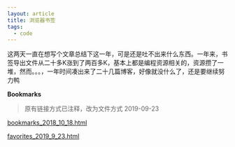 ```yaml
---
layout: article
title: 浏览器书签
tags:
  - code
---
```


<!--more-->

这两天一直在想写个文章总结下这一年，可是还是吐不出来什么东西。一年来，书签导出文件从二十多K涨到了两百多K，基本上都是编程资源相关的，资源攒了一堆，然而。。。，一年时间凑出来了二十几篇博客，好像就没什么了，还是要继续努力鸭

**Bookmarks**

<!--## 翻译-->

<!--[Google 翻译](https://translate.google.cn/?source=gtx#zh-CN/en/)-->

<!--[百度](https://www.baidu.com/)-->

<!--[Google](https://www.google.com.hk/)-->

<!--[百度翻译](http://fanyi.baidu.com/translate?aldtype=16047&query=%0D%0A&keyfrom=baidu&smartresult=dict&lang=auto2en#auto/en/)-->

<!--## 前端-->

<!--[视觉中国设计师社区](http://www.shijue.me/)-->

<!--[Bootstrap](http://v3.bootcss.com/getting-started/#download)-->

<!--[Awwwards](http://www.awwwards.com/)-->

<!--[CSS · Bootstrap](http://bootstrap.evget.com/css.html#type)-->

<!--[Color \- Style \- Material design guidelines](https://material.io/guidelines/style/color.html#color-color-tool)-->

<!--[layui \- 经典模块化前端UI框架](http://www.layui.com/)-->

<!--[ECharts](http://echarts.baidu.com/)-->

<!--[Buildings Icons \- 18,362 free vector icons](https://www.flaticon.com/categories/buildings)-->

<!--[UI UE工程师\-CSDN学院](https://edu.csdn.net/topic/ui110?utm_source=blog10)-->

<!--[Iconfont\-阿里巴巴矢量图标库](http://www.iconfont.cn/)-->

<!--[动效练习\|UI\|动效设计\|失灵 \- 原创作品 \- 站酷 (ZCOOL)](http://www.zcool.com.cn/work/ZMjMxNTA3OTY=.html)-->

<!--[Accordion \- UIkit](https://getuikit.com/docs/accordion)-->

<!--## 学习-->

<!--### 优达学城-->

<!--[人工智能入门 \| Udacity](https://cn.udacity.com/course/intro-to-artificial-intelligence&#45;&#45;cs271)-->

<!--[机器学习 \| Udacity](https://cn.udacity.com/course/machine-learning&#45;&#45;ud262)-->

<!--[深度学习（中/英） \| Udacity](https://cn.udacity.com/course/deep-learning&#45;&#45;ud730)-->

<!--[机器学习入门（中/英） \| Udacity](https://cn.udacity.com/course/intro-to-machine-learning&#45;&#45;ud120)-->

<!--[强化学习 \| Udacity](https://cn.udacity.com/course/reinforcement-learning&#45;&#45;ud600)-->

<!--[计算机视觉概论 \| Udacity](https://cn.udacity.com/course/introduction-to-computer-vision&#45;&#45;ud810)-->

<!--[描述统计学入门（中/英） \| Udacity](https://cn.udacity.com/course/intro-to-descriptive-statistics&#45;&#45;ud827)-->

<!--[机器学习：非监督学习 \| Udacity](https://cn.udacity.com/course/machine-learning-unsupervised-learning&#45;&#45;ud741)-->

<!--[关于交易策略的机器学习 \| Udacity](https://cn.udacity.com/course/machine-learning-for-trading&#45;&#45;ud501)-->

<!--[数据科学入门 \| Udacity](https://cn.udacity.com/course/intro-to-data-science&#45;&#45;ud359)-->

<!--[Udacity官方频道的自频道-优酷视频](http://i.youku.com/i/UNTg1MjUzNDUy/playlists?spm=a2hzp.8253876.0.0&order=1&page=1)-->

<!-- -&#45;&#45;-->

<!--[LeetCode 探索](https://leetcode-cn.com/explore/)-->

<!--[W3C](http://www.w3school.com.cn/tags/index.asp)-->

<!--[51CTO](http://www.51cto.com/)-->

<!--[3.2.6 引入bootstrap \- \[ ThinkPHP5.0入门实例教程 \]](http://www.kancloud.cn/yunzhiclub/thinkphp5guide/165281)-->

<!--[5.column方法 \- \[ ThinkPHP5官方手册实例详解\[数据库\] \]](http://www.kancloud.cn/ldkt/tp5_db/229042)-->

<!--[Python as a calculator \| Python](https://campus.datacamp.com/courses/intro-to-python-for-data-science/chapter-1-python-basics?ex=5)-->

<!--[首页 \- 廖雪峰的官方网站](https://www.liaoxuefeng.com/)-->

<!--[Java](http://www.imooc.com/course/programdetail/pid/31)-->

<!--[学习](http://www.imooc.com/course/programdetail/pid/3)-->

<!--[Struts2教程™](http://www.yiibai.com/struts_2/)-->

<!--[菜鸟教程](http://www.runoob.com/)-->

<!--[ITeye做最棒的软件开发交流社区](http://www.iteye.com/)-->

<!--[CSDN首页\-不止于代码](http://www.csdn.net/)-->

<!--[机器学习\_中国大学MOOC(慕课)](http://www.icourse163.org/search.htm?search=%E6%9C%BA%E5%99%A8%E5%AD%A6%E4%B9%A0#/)-->

<!--[学习规划](http://www.imooc.com/course/programdetail/pid/34)-->

<!--[Blackboard Learn](http://course.pku.edu.cn/webapps/portal/frameset.jsp)-->

<!--[Microsoft Virtual Academy](https://mva.microsoft.com/)-->

<!--[Developer Center \- Xamarin](https://developer.xamarin.com/)-->

<!--[Mono项目\-资讯列表\-Mono开发者联盟](http://www.51mono.com/)-->

<!--[掘金 \- juejin.im \- 一个帮助开发者成长的社区](https://juejin.im/)-->

<!--[Brilliant \| Math and science done right](https://brilliant.org/?utm_medium=sponsor&utm_source=youtube&utm_campaign=domainofscience_0918)-->

<!--[安装 · Django Girls Tutorial](https://tutorial.djangogirls.org/zh/installation/)-->

<!--[SQL Server中判断字符串出现的位置及字符串截取 \- cnmarkao \- 博客园](https://www.cnblogs.com/cnmarkao/p/4118470.html)-->

<!--[sklearn.apachecn.org/#/](http://sklearn.apachecn.org/#/)-->

<!--[如何使用本书 \- 动手学深度学习 文档](http://zh.gluon.ai/chapter_introduction/how-to-use.html)-->

<!--## 教程-->

<!--[oeasy，会玩才会学。](http://oeasy.org/)-->

<!--[鱼·后花园 \- 鱼の后花园](http://www.fishlee.net/)-->

<!--[PS教程：制作漂亮的带孔奶酪字\-兴趣部落](https://buluo.qq.com/p/detail.html?bid=278188&pid=4877322-1510799358&from=grp_sub_obj)-->

<!--[CSS清除浮动_清除float浮动 \- DIVCSS5](http://www.divcss5.com/jiqiao/j406.shtml)-->

<!--[搭建一个免费的，无限流量的Blog\-github Pages和Jekyll入门 \- 阮一峰的网络日志](http://www.ruanyifeng.com/blog/2012/08/blogging_with_jekyll.html)-->

<!--[【 js 工具 】如何在Github Pages搭建自己写的页面？ \- 李佳怡 \- 博客园](https://www.cnblogs.com/lijiayi/p/githubpages.html)-->

<!--[GithubPages教程 在GithubPages上搭建个人主页 \- 严振杰 \- CSDN博客](http://blog.csdn.net/yanzhenjie1003/article/details/51703370)-->

<!--[git 使用简易指南](http://www.bootcss.com/p/git-guide/)-->

<!--[通过Github Pages和Jekyll搭建个人博客 \- 简书](https://www.jianshu.com/p/3f355c7872d5)-->

<!--[Github Pages 建立个人博客总结 \- 简书](https://www.jianshu.com/p/7c4e285bc05d)-->

<!--[献给写作者的 Markdown 新手指南 \- 简书](https://www.jianshu.com/p/q81RER)-->

<!--[Google 中国开发者  \|  Google Developers](https://developers.google.cn/china/)-->

<!--[git中本地与远程库的关联与取消 \- CSDN博客](http://blog.csdn.net/wsycsdn19930512/article/details/50574217)-->

<!--[SUSE10 SP4源码升级python到2.6.6 \- CSDN博客](https://blog.csdn.net/hnhuangyiyang/article/details/50388823)-->

<!--[Git提交与更新 \- CSDN博客](https://blog.csdn.net/u012839131/article/details/52836844)-->

<!--[泰课在线 \- 国内专业的Unity在线学习平台\|Unity3d培训\|Unity教程\|Unity教程 Unreal 虚幻 AR\|移动开发\|美术CG\|UI平面设计\|前端开发 \- Powered By EduSoho](http://www.taikr.com/)-->

<!--[【求助】ipv6有Internet连接，但是打不开ipv6网站\_ipv6吧\_百度贴吧](http://tieba.baidu.com/p/4305108003?fr=ala0&pstaala=1&tpl=5&fid=434034&isgod=0)-->

<!--[教程：Win10移动User文件夹到其他位置（多图） \- CSDN博客](http://blog.csdn.net/CrowNAir/article/details/78533051)-->

<!--[如何使用PowerShell下载必应每日图片\-Exchange脚本与应用\-51CTO博客](http://blog.51cto.com/msroger/2056964)-->

<!--[【玩机组出品】授人鱼不如授之渔，各种工具探秘，第一讲 \- 玩机专区 \- 一加手机社区官方论坛](http://www.oneplusbbs.com/forum.php?mod=viewthread&tid=454466)-->

<!--[方糖气球🎈](http://ftqq.com/)-->

<!--[geekcompany/ResumeSample: Resume template for Chinese programmers . 程序员简历模板系列。包括PHP程序员简历模板、iOS程序员简历模板、Android程序员简历模板、Web前端程序员简历模板、Java程序员简历模板、C/C++程序员简历模板、NodeJS程序员简历模板、架构师简历模板以及通用程序员简历模板](https://github.com/geekcompany/ResumeSample)-->

<!--[利用python调用谷歌翻译API\_慕课手记](https://www.imooc.com/article/35255)-->

<!--[据说是最好的正则表达式的教程笔记\-前端里](http://www.yyyweb.com/5141.html)-->

<!--[Samples \- TeXt Theme](https://tianqi.name/jekyll-TeXt-theme/samples.html)-->

<!--[利用Cloudflare网关搭建访问IPFS网站，全新的神奇体验！\_IPFS网关](http://www.sohu.com/a/256922079_100217344)-->

<!--## 资源-->

<!--### 杂项-->

<!--[Greasy Fork \- 安全、有用的用户脚本大全](https://greasyfork.org/zh-CN)-->

<!--[jQuery插件库](http://www.jq22.com/)-->

<!--[使用APKPure APK下载器在线极速下载原版应用 \- APKPure官网](https://apkpure.com/cn/)-->

<!--[PPT模板](http://www.1ppt.com/)-->

<!--[小糊涂博客](http://www.xiaohutuwb.com/)-->

<!--[下1个好软件](https://www.xia1ge.com/)-->

<!--[创意工坊饥荒mod下载](http://t.vvwall.com/DST/)-->

<!--[Ttianta的网盘](http://ttianta.ctfile.com/u/5269660)-->

<!--[VIP会员付费音乐解析下载网](http://music.zhuolin.wang/)-->

<!--[Kingdoms of 2048 \| GAMEE](https://www.gameeapp.com/game-bot/kingdomsof2048-1a915eae5f2e3e614dd9b9e2400b5df7882acf50#tgShareScoreUrl=tg%3A%2F%2Fshare_game_score%3Fhash%3D7RQFQ_-HtWu9A_6wUcoRGEkPEbivRZjcqeWHLuju_wo)-->

<!--### 注册码-->

<!--[Vysor Pro巧妙破解 \- 简书](https://www.jianshu.com/p/66608ffebc31)-->

<!--[IntelliJ IDEA 注册码](http://idea.lanyus.com/)-->

<!--[Sublime Text 3 3143 注册码（附注册码失效解决方法） \– Fatesinger](https://fatesinger.com/100121)-->

<!-- -&#45;&#45;-->

<!--[比特影库](http://www.118bt.com/)-->

<!--[BT Kitty](http://btkitty.bid/)-->

<!--[80s](http://www.80s.tw/)-->

<!--[BT吧](http://www.btba.cc/)-->

<!--[站长素材](http://font.chinaz.com/)-->

<!--[磁力搜索](http://www.lwkk.com/)-->

<!--[如有乐享 \- 分享是一种美德，是一种态度。](http://51.ruyo.net/)-->

<!--[龙轩导航](https://ilxdh.com/)-->

<!--[迅雷BT电驴QQ旋风 意遇天空](http://www.eyusky.net/)-->

<!--[迅雷电影下载](http://www.xl720.com/)-->

<!--[BT磁力](http://www.btsir.net/)-->

<!--[BTkiss](http://www.btkiss.com/)-->

<!--[Entertainment Android \- UAPKMOD](https://uapkmod.com/category/games-2/entertainment-games/)-->

<!--[小视频下载](http://www.downfi.com/video/)-->

<!--[吾爱破解 \- LCG \- LSG\|安卓破解\|病毒分析\|破解软件\|www.52pojie.cn](https://www.52pojie.cn/)-->

<!--[电影天堂](https://www.dy2018.com/)-->

<!--[USTC Open Source Software Mirror](http://mirrors.ustc.edu.cn/)-->

<!--[片源网](http://pianyuan.net/)-->

<!--[BTSOSO磁力链接搜索引擎](http://www.btyunsou.co/)-->

<!--[pixivision\- 事物其实可以更有趣](http://www.pixivision.net/zh/)-->

<!--[哔哩哔哩](http://www.bilibili.com/)-->

<!--[JK｜LOFTER（乐乎） \- 让兴趣，更有趣](http://www.lofter.com/tag/JK/total?act=qbptbq_20151109_03)-->

<!--[MSDN, 我告诉你](https://msdn.itellyou.cn/)-->

<!--[帅啊 \- 帅哥图片_帅哥生活照_帅哥贴图](http://www.shuaia.net/index.html)-->

<!--[Freenom](https://my.freenom.com/clientarea.php?action=domaindetails&id=1053443915#tab1)-->

<!--[爱看高清 – 分享高清影视资源](https://aikhd.com/)-->

<!--[mope.io](http://mope.io/)-->

<!--[itgoyo/TelegramGroup: Telegram群合集，有需要请自行查找，如果有更多好玩的telegram群，欢迎在 issue 提出或者pull requests](https://github.com/itgoyo/TelegramGroup)-->

<!--## 其他-->

<!--[leangoo账户设置](https://www.leangoo.com/kanban/profile/go)-->

<!--[阿里开放平台](http://my.open.taobao.com/isv/personIdentityAll.htm?spm=a219a.7395903.2.4.mH5ixm&cid=1)-->

<!--[Dynu](https://www.dynu.com/zh-CN/ControlPanel)-->

<!--[老D博客](https://laod.cn/hosts/2017-google-hosts.html)-->

<!--[EthFans \| 以太坊爱好者](http://ethfans.org/)-->

<!--[Cloudflare \- Web Performance & Security](https://www.cloudflare.com/)-->

<!--[ipv6-hosts](https://raw.githubusercontent.com/lennylxx/ipv6-hosts/master/hosts)-->

<!--[优美图](http://www.topit.me/)-->

<!--[慕课](http://i.mooc.chaoxing.com/space/index)-->

<!--[浅草yuki的个人空间 \- 哔哩哔哩 ( ゜- ゜)つロ 乾杯~ Bilibili](https://space.bilibili.com/40760661#/)-->

<!--[大数据 \| 大数据是什么？ \| Oracle 中国](https://www.oracle.com/cn/big-data/index.html)-->

<!--[Domain mss866.top — Yandex.Mail for a domain](https://domain.yandex.com/domain/mss866.top/)-->

<!--[Pure DNS](https://puredns.cn/)-->

<!--[TeXt Theme](https://tianqi.name/jekyll-TeXt-theme/docs/zh/configuration)-->

<!--[他说：金钱会向穷人开放，而权力则永远不会！](http://www.360doc.com/content/17/0519/11/9428521_655242475.shtml)-->

<!--[市场营销智库的个人展示页](http://mp.sohu.com/profile?xpt=c29odXptdHMxbnpwa2FAc29odS5jb20=&_f=index_pagemp_1)-->

<!--[iSlide——让PPT设计简单起来！](https://www.islide.cc/)-->

<!--[使用 pjax 技术为博客提速 \| 编程和酒](https://blog.biezhi.me/2018/10/use-pjax-to-make-blog-speed-faster.html)-->

<!--[标签 \| 编程和酒](https://blog.biezhi.me/tags.html)-->

<!--[函数式编程初探 \- 阮一峰的网络日志](http://www.ruanyifeng.com/blog/2012/04/functional_programming.html)-->

<!--[使用wx.request()的注意点 \- 万紫辉的博客 \- CSDN博客](https://blog.csdn.net/wzhidev/article/details/75267765)-->

<!--[Guangzhou Air Pollution: Real-time PM2.5 Air Quality Index (AQI)](http://aqicn.org/city/guangzhou/)-->

<!--[向日葵-8號即時網頁 \- NICT](http://himawari8.nict.go.jp/)-->

<!--[中央气象台网站启用新域名www.nmc.cn](http://www.nmc.cn/)-->

<!--[NONOPADA三网营业厅 \- &#45;&#45;&#45;&#45;&#45;&#45;NUOPADA](http://lgnchem.com/?buyok=2)-->

<!--[摘要 · 每位程式設計師都該知道的記憶體知識](https://jason2506.gitbooks.io/cpumemory/content/abstract.html)-->

<!--[阮一峰的个人网站 \- Ruan YiFeng's Personal Website](http://www.ruanyifeng.com/home.html)-->

<!--[龙芯官方网站-\[龙芯官方网站\]](http://www.loongson.cn/index.html)-->

<!--[小程序开发之页面布局 \- 风口，差异化，单点突破，做到头部。 \- CSDN博客](https://blog.csdn.net/anda0109/article/details/72867449)-->

<!--[【Short Brain】——Mini-story（二） \- 邢美玲 廊坊师范学院信息技术提高班十四期 \- CSDN博客](https://blog.csdn.net/xml1996/article/details/81330619)-->

<!--[XDA-Developers Android Forums](https://www.xda-developers.com/)-->

<!--[LineageOS Downloads](https://download.lineageos.org/)-->

<!--## Android-->

<!--### 组件-->

<!--[Android WIFI Debug AndroidStudio／Eclipse 无需 Root 无线调试 \- CSDN博客](https://blog.csdn.net/ElonLink/article/details/52058884)-->

<!--[Android Studio下SQLite数据库的配置与使用（完） \- iCyhuSky \- 博客园](https://www.cnblogs.com/icyhusky/p/5959535.html)-->

<!--[android studio SQLite Database小例 \- 简书](http://www.jianshu.com/p/ee08f75b407c)-->

<!--[安卓入门学习（十）常用控件\-简单ListView \- 简书](http://www.jianshu.com/p/6bdf257ad2dd)-->

<!--[zqx1993/ZqxChart: 安卓统计图控件](https://gitee.com/zqxjava/ZqxChart?skip_mobile=true)-->

<!--[SQLiteOpenHelper/SQLiteDatabase/Cursor源码解析 \- CSDN博客](https://blog.csdn.net/y_zhiwen/article/details/51583188)-->

<!--[安卓指纹对称加密及登录功能的实现 \- CSDN博客](https://blog.csdn.net/jiashuai94/article/details/78646548)-->

<!--[Fragment全解析系列（一）：那些年踩过的坑 \- 简书](https://www.jianshu.com/p/d9143a92ad94)-->

<!--[基础总结篇之二：Activity的四种launchMode \- CSDN博客](https://blog.csdn.net/liuhe688/article/details/6754323/)-->

<!--[Android研发规范 \- CSDN博客](https://blog.csdn.net/wwj_748/article/details/42347283)-->

<!--[Android : 隐藏软键盘 \- CSDN博客](https://blog.csdn.net/doris_d/article/details/52536480)-->

<!--[Android技巧1：启动屏+功能引导页 \- 简书](https://www.jianshu.com/p/2368218b60b6)-->

<!--[指纹登录 \- FingerprintManager \- 简书](https://www.jianshu.com/p/e8c6938d1b27)-->

<!--[RecyclerView的基本用法 \- CSDN博客](https://blog.csdn.net/zhu522959034/article/details/69265864)-->

<!--[RecyclerView使用完全指南，是时候体验新控件了（一） \- 简书](https://www.jianshu.com/p/4fc6164e4709)-->

<!--### 学习-->

<!--[Oi \- 收藏夹 \- 知乎](https://www.zhihu.com/collection/66263795)-->

<!--[安卓入门学习目录 \- 简书](http://www.jianshu.com/p/0fd47f2c2477)-->

<!--[掘金 Android 文章精选合集 \- 简书](https://www.jianshu.com/p/5ad013eb5364?utm_campaign=maleskine&utm_content=note&utm_medium=seo_notes&utm_source=recommendation)-->

<!--[东海陈光剑 \- SegmentFault 思否](https://segmentfault.com/u/donghaichenguangjian)-->

<!--[Android 开源项目集合](http://p.codekk.com/)-->

<!--[巫山老妖 \- CSDN博客](https://blog.csdn.net/wwj_748/article/list/2?)-->

<!--[GitHub 优秀的 Android 开源项目 \- CSDN博客](http://blog.csdn.net/hliq5399/article/details/46009673)-->

<!--[github上的优秀android开源项目 大全 真是太他妈的全了！！！！！！ \- CSDN博客](http://blog.csdn.net/cry_smile_hate/article/details/79256190)-->

<!--[11.0《2015最新Android基础入门教程》完结散花~ \| 菜鸟教程](http://www.runoob.com/w3cnote/android-tutorial-end.html)-->

<!--[\[教学视频\]Android入门实战教程-巫文杰-CSDN学院-在线学习教程-CSDN学院](https://edu.csdn.net/course/detail/545)-->

<!--[11.0《2015最新Android基础入门教程》完结散花~ \| 菜鸟教程](http://www.runoob.com/w3cnote/android-tutorial-end.html)-->

<!-- -&#45;&#45;-->

<!--[AndroidDevTools](http://www.androiddevtools.cn/)-->

<!--[Android Developers](https://developer.android.google.cn/index.html)-->

<!--[Android Developers](https://developer.android.com/index.html)-->

<!--[Android SDK_ADC-Android API Android SDK Android Studio](http://android-doc.com/androidstudio/)-->

<!--[AS中文社区](http://www.android-studio.org/)-->

<!--[如何开发一个App（Android） \- CSDN博客](https://blog.csdn.net/wwj_748/article/details/50088959)-->

<!--[基于Android平台的家庭财务管理软件的设计和实现_参考网](http://www.fx361.com/page/2016/1221/415425.shtml)-->

<!--[用 Kotlin 开发 Android 项目是一种什么样的感受？ \- CSDN博客](http://blog.csdn.net/neverwoods/article/details/68927155)-->

<!--[我花了 8 小时，"掌握"了一下 Flutter \| Flutter 中文站上线 \- 简书](https://www.jianshu.com/p/9aaabc60d8af)-->

<!--[如何看待 Google 的新操作系统 Fuchsia？ \- 知乎](https://www.zhihu.com/question/49535135)-->

<!--[Flutter 开发之旅 \- 知乎](https://zhuanlan.zhihu.com/c_203307788)-->

<!--[紫红色 \- 紫红色行为准则](https://fuchsia.googlesource.com/docs/+/master/CODE_OF_CONDUCT.md)-->

<!--[ionic 教程 \| 菜鸟教程](http://www.runoob.com/ionic/ionic-tutorial.html)-->

<!--## C#-->

<!--[WEB利用PDF实现打印和排版 \- CSDN博客](https://blog.csdn.net/jimil/article/details/22865091)-->

<!--[使用jquery.jqprint.js 实现的打印功能，IE9不能进行打印预览、火狐打印空白界面 \- CSDN博客](https://blog.csdn.net/yongbuyanqi88888/article/details/43529491)-->

<!--[B/S WEB端条码打印系统 斑马条码打印解决方案 \- CSDN博客](https://blog.csdn.net/maxwell315/article/details/80068467)-->

<!--[评论:jQuery打印插件jqprint](http://www.jq22.com/message347?PageNo=2)-->

<!--[.NET(C#)用正则表达式清除HTML标签（包括script和style），保留纯本文 \- CSDN博客](https://blog.csdn.net/my98800/article/details/52917996)-->

<!--[C# 字符串比较优化（StringComparison） \- CSDN博客](https://blog.csdn.net/sinat_27657511/article/details/52275327)-->

<!--[怎样在aspx.cs文件中得到引用的ascx控件上的一个textbox的值 \- CSDN博客](http://blog.csdn.net/levin9/article/details/591499)-->

<!--[ASP.NET MVC 重点教程一周年版 第二回 UrlRouting \- CSDN博客](http://blog.csdn.net/gtosky4u/article/details/7937638#related)-->

<!--[Asp.Net底层解析（一）——常规ASPX页面的实现机制 \- CSDN博客](http://blog.csdn.net/mlcactus/article/details/8564279)-->

<!--[C# Request 获取Url \- 苍 \- 博客园](https://www.cnblogs.com/cang12138/p/5916578.html)-->

<!--[ASP.NET中的HTMLControl和WebControl \- ctangqh的专栏 \- CSDN博客](https://blog.csdn.net/ctangqh/article/details/572279?utm_source=blogxgwz1)-->

<!--[Sql Server字符串函数 \- 好吧的啊 \- 博客园](https://www.cnblogs.com/haobadea/p/4462044.html)-->

<!--[SQLServer 日期函数大全 \- zhangzhenpeng \- 博客园](https://www.cnblogs.com/zhangpengnike/p/6122588.html)-->

<!--[使用 HTML5 WebSocket 构建实时 Web 应用](https://www.ibm.com/developerworks/cn/web/1112_huangxa_websocket/)-->

<!--[.NET/C#发起GET和POST请求的几种方法 \- 落叶亦是秋来 \- 博客园](https://www.cnblogs.com/Xujg/p/4113387.html)-->

<!--[View All Tracks \| Microsoft Professional Program](https://academy.microsoft.com/en-us/professional-program/tracks/)-->

<!--[repeater绑定数组、哈希表、字典 ArrayList/HashTable,Dictionary为datasource-CMenu-51CTO博客](http://blog.51cto.com/huang1231932/630620)-->

<!--## linux-->

<!--[Linux公社资源站\_Linux公社\-Linux系统门户网站](https://linux.linuxidc.com/index.php)-->

<!--[Linux公社 \- Linux系统门户网站](https://www.linuxidc.com/)-->

<!--[Linux Gaming World](http://www.linuxgamingworld.com/)-->

<!--[RPM Search](http://rpm.pbone.net/)-->

<!--[更改opensuse leap 42.1的home目录为英文&#45;&#45;A哈大本营](http://www.pangyiguang.com/blog/114.html)-->

<!--[安装 openSUSE Leap 42.1 之后要做的 8 件事\_Linux教程\_Linux公社-Linux系统门户网站](https://www.linuxidc.com/Linux/2016-05/131189.htm)-->

<!--[openSUSE 国内镜像和镜像使用帮助 \- CSDN博客](http://blog.csdn.net/zhao1949/article/details/53506586)-->

<!--[openSUSE \- Linux OS. 系统管理员、开发者和桌面用户的上上之选。](https://www.opensuse.org/)-->

<!--[Index of /repositories/M17N/openSUSE\_Leap\_42.3/x86_64/](http://download.opensuse.org/repositories/M17N/openSUSE_Leap_42.3/x86_64/)-->

<!--[Linux PureFTPd配置（完整版） \- CSDN博客](https://blog.csdn.net/u013182675/article/details/49666945)-->

<!--[openSUSE 42.3 \- openSUSE Oss all](https://opensuse.pkgs.org/42.3/opensuse-oss/)-->

<!--[vim 复制/剪切/粘贴/撤销操作 \- CSDN博客](https://blog.csdn.net/Qidi_Huang/article/details/52179279)-->

<!--[Linux安装python3 \- TREES树海 \- 博客园](https://www.cnblogs.com/Trees/p/7497482.html)-->

<!--[使用SSH命令行传输文件到远程服务器 \- Magic.C \- 博客园](https://www.cnblogs.com/magicc/p/6490566.html)-->

<!--[nohup和&后台运行，进程查看及终止 \- 弥尘 \- 博客园](https://www.cnblogs.com/baby123/p/6477429.html)-->

<!--[第 1 章 GNU/Linux 教程](https://www.debian.org/doc/manuals/debian-reference/ch01.zh-cn.html)-->

<!--[Arch Linux 安装 \- WaterCold_Yi的博客 \- CSDN博客](https://blog.csdn.net/weixin_41718085/article/details/81285652)-->

<!--[Virtualbox 安装Ubuntu16.04 开启UEFI 后启动不了 \- 学海无涯 \- CSDN博客](https://blog.csdn.net/u012288815/article/details/53161549)-->

<!--[Install Google Chrome on Arch Linux \| Linux Hint](https://linuxhint.com/install-google-chrome-on-arch-linux/)-->

<!--[AUR (en) \- Packages](https://aur.archlinux.org/packages)-->

<!--[Archlinux 正确卸载 gnome 的方式？ \- V2EX](https://www.v2ex.com/t/360731)-->

<!--## python-->

<!--### 爬虫-->

<!--[我的IP地址查询](http://www.whatismyip.com.tw/)-->

<!--[西刺免费代理IP](http://www.xicidaili.com/)-->

<!--[Python3网络爬虫(一)：利用urllib进行简单的网页抓取 \- Jack-Cui \- CSDN博客](http://blog.csdn.net/c406495762/article/details/58716886)-->

<!--[Python Extension Packages for Windows](https://www.lfd.uci.edu/~gohlke/pythonlibs/#lxml)-->

<!--[Scrapy at a glance — Scrapy 1.5.0 documentation](https://doc.scrapy.org/en/latest/intro/overview.html)-->

<!--[Scrapy 0.25 文档](http://scrapy-chs.readthedocs.io/zh_CN/latest/)-->

<!--[Scrapy 入门学习笔记(2) \-\- xpath 与 css 解析以及解析网页示例 \- 艾希射日 \- CSDN博客](http://blog.csdn.net/ahri_j/article/details/72196823)-->

<!--[Scrapy爬虫入门教程十一 Request和Response（请求和响应） \- 简书](https://www.jianshu.com/p/461d74641e80)-->

<!--[国内高匿免费HTTP代理IP\_\_第1页国内高匿](http://www.xicidaili.com/nn/)-->

<!--[ip检测](http://ip.chinaz.com/getip.aspx)-->

<!--[免费代理ip_服务器http代理_最新ip代理_免费ip提取网站_国内外代理_66免费代理ip](http://www.66ip.cn/)-->

<!--[中国国内免费代理IP-全网代理IP-高匿HTTP代理IP服务器供应商](http://www.goubanjia.com/free/gngn/index.shtml)-->

<!--[快速上手 — Requests 2.18.1 文档](http://docs.python-requests.org/zh_CN/latest/user/quickstart.html#json)-->

<!--[4\. More Control Flow Tools — Python 3.6.4 documentation](https://docs.python.org/3/tutorial/controlflow.html#defining-functions)-->

<!--[哪些 Python 库让你相见恨晚？ \- 知乎](https://www.zhihu.com/question/24590883)-->

<!--[whtsky/WeRoBot: WeRoBot 是一个微信公众号开发框架](https://github.com/whtsky/WeRoBot)-->

<!--[怎么样才算是精通 Python？ \- 知乎](https://www.zhihu.com/question/19794855/answer/129270643)-->

<!--[Natural Language Toolkit — NLTK 3.2.5 documentation](http://www.nltk.org/)-->

<!--[知识产权服务服务筛选 -知识产权服务-企业服务-思路网siilu.com](http://www.siilu.com/268/298/)-->

<!--[全国扶贫开发信息系统业务管理子系统](http://106.120.181.196/cpad/main)-->

<!--[河南省精准扶贫信息管理平台](http://222.143.21.50:8081/JZFP-web/login.jsp)-->

<!--[fiddler和wireshark工具介绍及对比 \- CSDN博客](http://blog.csdn.net/forfuture3513/article/details/53291038)-->

<!--[Python爬虫利器二之Beautiful Soup的用法 \| 静觅](https://cuiqingcai.com/1319.html)-->

<!--[https://raw.githubusercontent.com/fate0/proxylist/master/proxy.list](https://raw.githubusercontent.com/fate0/proxylist/master/proxy.list)-->

<!--[数据从业者必读：抓取了一千亿个网页后我才明白，爬虫一点都不简单](https://baijiahao.baidu.com/s?id=1606482126832777393&wfr=spider&for=pc)-->

<!--[python3.6 使用newspaper库的Article包来快速抓取网页的文章或者新闻等正文 \- lijiaqi0612的博客 \- CSDN博客](https://blog.csdn.net/lijiaqi0612/article/details/81707128)-->

<!--### 机器学习-->

<!--[人工智能及其应用（第3版） \| 高等教育出版社二维码资源服务平台 高等教育出版社在线电子书](http://2d.hep.cn/mobile/book/show/java535)-->

<!--[斯坦福大学公开课 ：机器学习课程\_全20集\_网易公开课](http://open.163.com/special/opencourse/machinelearning.html?referered=http%3A%2F%2Fopen.163.com%2Fspecial%2Fopencourse%2Fmachinelearning.html)-->

<!--[轻松看懂机器学习十大常用算法 \- 『编程语言区』 \- 吾爱破解 \- LCG \- LSG \|安卓破解\|病毒分析\|破解软件\|www.52pojie.cn](https://www.52pojie.cn/thread-560716-1-1.html)-->

<!--[麻省理工学院公开课：MIT线性代数习题课\_全36集\_网易公开课](http://open.163.com/special/opencourse/mitxianxingdaishuxitike.html)-->

<!--[线性代数\_全143集\_网易公开课](http://open.163.com/special/Khan/linearalgebra.html)-->

<!--[【官方双语/合集】线性代数的本质 \- 系列合集\_趣味科普人文\_科技\_bilibili\_哔哩哔哩](http://www.bilibili.com/video/av6731067/)-->

<!--[The Elements of Statistical Learning 需要怎样的数学基础才能读懂？ \- 知乎](https://www.zhihu.com/question/53150027/answer/152711038)-->

<!--[Introduction to Statistical Learning](http://www-bcf.usc.edu/~gareth/ISL/)-->

<!--[机器学习，数据挖掘的书有哪些？ \- 知乎](https://www.zhihu.com/question/20955741)-->

<!--[\[机器学习入门\] 经典台大李宏毅机器学习课程从这里开始 \- CSDN博客](http://blog.csdn.net/soulmeetliang/article/details/77461607)-->

<!--[UCI Machine Learning Repository加州大学欧文分校机器学习库](http://archive.ics.uci.edu/ml/index.php)-->

<!--[27 个机器学习、数学、Python 速查表 \- 文章 \- 伯乐在线](http://blog.jobbole.com/112009/?utm_source=blog.jobbole.com&utm_medium=relatedPosts#article-comment)-->

<!--[TensorFlow 官方文档中文版](http://www.tensorfly.cn/tfdoc/get_started/introduction.html)-->

<!--[微软人工智能公开课](https://mva.microsoft.com/colleges/MicrosoftAI)-->

<!--[Tensorflow游乐场 \- CSDN博客](http://blog.csdn.net/xiaopihaierletian/article/details/63717618)-->

<!--[Google开发者的自频道\-优酷视频](http://i.youku.com/i/UMjczOTc0NDkzNg==/custom?spm=a2hzp.8244740.0.0&id=87105)-->

<!--[#2 强化学习方法汇总 (Reinforcement Learning)—在线播放—优酷网，视频高清在线观看](http://v.youku.com/v_show/id_XMTkyMDY5MTk2OA==.html?from=y1.2-1-105.4.1-1.1-1-2-0-0%26source%3Dautoclick)-->

<!--[150 多个 ML、NLP 和 Python 相关的教程 \- 文章 \- 伯乐在线](http://blog.jobbole.com/112185/?utm_source=blog.jobbole.com&utm_medium=relatedPosts)-->

<!-- -&#45;&#45;-->

<!--[python3 读写Excel \- CSDN博客](https://blog.csdn.net/jeikerxiao/article/details/73614335)-->

<!--[pip 更换软件镜像源 \- 简书](https://www.jianshu.com/p/785bb1f4700d)-->

<!--[深刻理解Python中的元类(metaclass) \- 文章 \- 伯乐在线](http://blog.jobbole.com/21351/)-->

<!--[django初体检\_django入门教程\_django视频教程-慕课网](http://www.imooc.com/learn/458)-->

<!--[【Python】 uuid生成唯一ID \- K.Takanashi \- 博客园](https://www.cnblogs.com/franknihao/p/7307224.html)-->

<!--[Scrapy：Python的爬虫框架 \- 资源 \- 伯乐在线](http://hao.jobbole.com/python-scrapy/)-->

<!--[apscheduler的使用 \- 月儿弯弯0204 \- 博客园](https://www.cnblogs.com/yueerwanwan0204/p/5480870.html)-->

<!--[python定时任务调度——apscheduler模块 \- raccoon_hzy的博客 \- CSDN博客](https://blog.csdn.net/raccoon_hzy/article/details/72899080)-->

<!--[User guide — APScheduler 3.5.3.post5 documentation](https://apscheduler.readthedocs.io/en/latest/userguide.html#choosing-the-right-scheduler-job-store-s-executor-s-and-trigger-s)-->

<!--[花10分钟让你彻底学会Python定时任务框架apscheduler \- 简书](https://www.jianshu.com/p/919a7627cafe)-->

<!--[\[Python\]WEB编程\-\-个人日记网站搭建（一） \- Festinatione facit vastum \- CSDN博客](https://blog.csdn.net/weixin_38034182/article/details/79261098)-->

<!--[机器学习三剑客之Numpy \- 简书](https://www.jianshu.com/p/83c8ef18a1e8)-->

<!--[Python Cookbook 3rd Edition Documentation — python3-cookbook 3.0.0 文档](https://python3-cookbook.readthedocs.io/zh_CN/latest/)-->

<!--[Python 3.6.7 documentation](https://docs.python.org/3.6/library/sqlite3.html)-->

<!--[MongoDB University \- Learn MongoDB from MongoDB](https://university.mongodb.com/)-->

<!--[The MongoDB 4.0 Manual — MongoDB Manual](https://docs.mongodb.com/manual/)-->

<!--[mongo3.X创建用户，授权，查看，删除 \- howie_lv \- CSDN博客](https://blog.csdn.net/fei2253/article/details/80291707)-->

<!--[爬虫技术做到哪些很酷很有趣很有用的事情 \- screaming的博客 \- CSDN博客](https://blog.csdn.net/screaming/article/details/50921900)-->

<!--[如何科学地蹭热点：用python爬虫获取热门微博评论并进行情感分析 \- 简书](https://www.jianshu.com/p/92de44f0376a?open_source=weibo_search)-->

<!--[全面解读python web 程序的9种部署方式 \- 李雷雷alexkn \- 博客园](https://www.cnblogs.com/alexkn/p/3909336.html)-->

<!--[通过字节码混淆来保护Python代码 \- Keep going \- CSDN博客](https://blog.csdn.net/ir0nf1st/article/details/61650984)-->

<!--[Allison Kaptur](http://akaptur.com/)-->

<!--[\[python\]python web开发系统架构 \- cn\_wk的专栏 \- CSDN博客](https://blog.csdn.net/cn_wk/article/details/51261045)-->

<!--[Python中的大型Web应用:一个好的架构](https://www.sohu.com/a/69792879_218897)-->

<!--[Python数据分析 \- 知乎](https://zhuanlan.zhihu.com/c_99646580)-->

<!--[1again/ProxyPool: 高质量, 高灵活的IP代理池服务](https://github.com/1again/ProxyPool)-->

<!--[如何理解 CGI, WSGI？ \- 知乎](https://www.zhihu.com/question/19998865)-->

<!--[深度学习一：安装MXnet包，实现MNIST手写数体识别 \- ikerpeng \- CSDN博客](https://blog.csdn.net/ikerpeng/article/details/50407825)-->

<!--[mxnet卷积神经网络训练MNIST数据集测试 \- shareinfo2018 \- CSDN博客](https://blog.csdn.net/chenyefei/article/details/77115902)-->

<!--[mxnet利用下载好的mnist数据训练cnn \- xiaotao_1的博客 \- CSDN博客](https://blog.csdn.net/xiaotao_1/article/details/78810495)-->

<!--[MXnet实战深度学习1\-\-MXnet的安装与第一个例子 \- 启功社区 \- CSDN博客](https://blog.csdn.net/a350203223/article/details/50260419)-->

<!--## 工具-->

<!--[MaHua 在线markdown编辑器](http://www.bejson.com/md/mahua/)-->

<!--[毛笔字在线生成器](http://www.zhenhaotv.com/)-->

<!--[迅捷转换器在线免费版](http://app.xunjiepdf.com/)-->

<!--[在线JSON校验格式化工具（Be JSON）](https://www.bejson.com/)-->

<!--[在线打字测试（dazi.kukuw.com）](http://dazi.kukuw.com/)-->

<!--[在线工具 \- 程序员的工具箱](https://tool.lu/)-->

<!--[站长工具 \- 站长之家](http://tool.chinaz.com/)-->

<!--[首页 \| Server酱](http://sc.ftqq.com/3.version)-->

<!--[C# 在线工具 \| 菜鸟工具](https://c.runoob.com/compile/14)-->

<!--[c#在线编译器,C#在线代码执行,在线测试代码](http://www.dooccn.com/csharp/)-->

<!--[在线工具 \- VIP](https://atool.vip/)-->

<!--[WPS 文档](https://drive.wps.cn/latest)-->

<!--[MultCloud \- Put multiple cloud drives into one.](https://www.multcloud.com/index.jsp?rl=zh-CN)-->

<!--[极客搜索](https://s.geekbang.org/)-->

<!--[免费在线 BMI 计算器 \- 免费计算你的身体质量指数 (BMI)](http://cn.onlinebmicalculator.com/)-->

<!--[Favicon Generator for all platforms: iOS, Android, PC/Mac...](https://realfavicongenerator.net/)-->

<!--## github-->

<!--[fate0/proxylist: proxylist, generate by fate0/getproxy project in every 15 minute](https://github.com/fate0/proxylist)-->

<!--[bin456789/Unblock163MusicClient-Xposed](https://github.com/bin456789/Unblock163MusicClient-Xposed/releases)-->

<!--[IronLanguages/ironpython3: DO NOT USE. Implementation of Python 3.x for .NET Framework that is built on top of the Dynamic Language Runtime.](https://github.com/IronLanguages/ironpython3)-->

<!--[google/gumbo\-parser: An HTML5 parsing library in pure C99](https://github.com/google/gumbo-parser)-->

<!--[SophonPlus/ChineseWordVectors: 搜集、整理、发布 预训练 中文 词向量/字向量，与 有志之士 共同 促进 中文 自然语言处理 的 发展。](https://github.com/SophonPlus/ChineseWordVectors)-->

<!--[Roshanson/TextInfoExp: 自然语言处理实验（sougou数据集），TF\-IDF，文本分类、聚类，word2vec训练词向量、文档摘要、情感识别、关系抽取。](https://github.com/Roshanson/TextInfoExp)-->

<!--[liuhuanyong/SiameseSentenceSimilarity: SiameseSentenceSimilarity,个人实现的基于Siamese bilstm模型的相似句子判定模型,提供训练数据集和测试数据集.](https://github.com/liuhuanyong/SiameseSentenceSimilarity)-->

<!--[DemonDamon/Listed\-company\-news\-crawl\-and\-text\-analysis: 从新浪财经、每经网、金融界、中国证券网、证券时报网上，爬取上市公司（个股）的历史新闻文本数据进行文本分析、提取特征集，然后利用SVM、随机森林等分类器进行训练，最后对实施抓取的新闻数据进行分类预测](https://github.com/DemonDamon/Listed-company-news-crawl-and-text-analysis)-->

<!--[lltcggie/waifu2x\-caffe: waifu2xのCaffe版](https://github.com/lltcggie/waifu2x-caffe)-->

<!--[jobbole/awesome\-python\-cn: Python资源大全中文版，包括：Web框架、网络爬虫、模板引擎、数据库、数据可视化、图片处理等，由伯乐在线持续更新。](https://github.com/jobbole/awesome-python-cn)-->

<!--[user\-agent\-list/Mozilla.txt at master · fengzhizi715/user-agent-list](https://github.com/fengzhizi715/user-agent-list/blob/master/Mozilla.txt)-->

<!--[1139618418/easyDB: This is a Android SQLite ORM DB so easy](https://github.com/1139618418/easyDB)-->

<!--[Yzker (Yzker) / Starred](https://github.com/Yzker?tab=stars)-->

<!--[GitHub \- googlesamples / android\-architecture：一组样本，用于讨论和展示Android应用的不同架构工具和模式。](https://github.com/googlesamples/android-architecture)-->

<!--[hanhailong/FlowTag: Android流式布局，支持点击、单选、多选，支持初始化选中标签（只针对单选和多选模式），适合用于产品标签等，用法采用Adapter模式，和ListView、GridView用法一样！！！](https://github.com/hanhailong/FlowTag)-->

<!--[kotlin\-for\-android\-developers\-zh/SUMMARY.md at master · wangjiegulu/kotlin\-for\-android\-developers-zh · GitHub](https://github.com/wangjiegulu/kotlin-for-android-developers-zh/blob/master/SUMMARY.md)-->

<!--[kotlin\-for\-android\-developers\-zh/SUMMARY.md at master · wangjiegulu/kotlin\-for\-android\-developers-zh · GitHub](https://github.com/wangjiegulu/kotlin-for-android-developers-zh/blob/master/SUMMARY.md)-->

<!--[GitHub \- googlesamples/android\-architecture at todo\-mvp](https://github.com/googlesamples/android-architecture/tree/todo-mvp/)-->

<!--[kotlin\-for\-android\-developers\-zh/SUMMARY.md at master · wangjiegulu/kotlin\-for\-android\-developers\-zh · GitHub](https://github.com/wangjiegulu/kotlin-for-android-developers-zh/blob/master/SUMMARY.md)-->

<!--[fanatic\-mobile\-developer\-for\-android/A\-week\-to\-develop\-android\-app\-plan: 一周开发Android App计划](https://github.com/fanatic-mobile-developer-for-android/A-week-to-develop-android-app-plan)-->

<!--[Blankj/AndroidUtilCode: Android developers should collect the following utils(updating).](https://github.com/Blankj/AndroidUtilCode)-->

<!--[kitian616/jekyll\-TeXt\-theme at dev](https://github.com/kitian616/jekyll-TeXt-theme/tree/dev)-->

<!--[Brotli compression format](https://github.com/google/brotli)-->

<!--[free\-programming\-books/free\-programming\-books\-zh.md at master · EbookFoundation/free\-programming\-books](https://github.com/EbookFoundation/free-programming-books/blob/master/free-programming-books-zh.md)-->

<!--[chenerzhu/proxy\-pool: java代理IP池 Proxy Pool，提供可用率达到95%以上的代理IP。](https://github.com/chenerzhu/proxy-pool)-->

<!--[Nyloner/ProxyPool: 高匿代理IP池](https://github.com/Nyloner/ProxyPool)-->

<!--[dhengyi/ip\-proxy\-pools\-regularly: 实现定时爬取与IP代理池](https://github.com/dhengyi/ip-proxy-pools-regularly)-->

<!--[WiseDoge/ProxyPool: 跨语言IP代理池，Python实现。](https://github.com/WiseDoge/ProxyPool)-->

<!--[monkey-soft/Scrapy\_IPProxyPool: 免费 IP 代理池。Scrapy 爬虫框架插件](https://github.com/monkey-soft/Scrapy_IPProxyPool)-->

<!--[denghuichao/proxy\-pool: 爬虫代理IP池服务，可供其他爬虫程序通过restapi获取](https://github.com/denghuichao/proxy-pool)-->

<!--[sml2h3/proxypool: 土豪专用代理池，IP质量高，稳定，快](https://github.com/sml2h3/proxypool)-->

<!--[nanxung/xici: 构建自己的代理ip池](https://github.com/nanxung/xici)-->

<!--[lsdir/proxypool: 自建免费代理IP池](https://github.com/lsdir/proxypool)-->

> 原有链接方式已注释，改为文件方式 2019-09-23

[bookmarks_2018_10_18.html](/assets/other/bookmarks_2018_10_18.html)

[favorites_2019_9_23.html](/assets/other/favorites_2019_9_23.html)